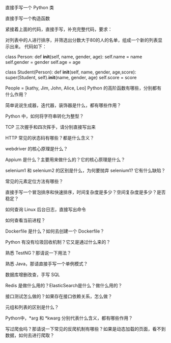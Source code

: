 直接手写一个 Python 类

直接手写一个构造函数

紧接着上面的代码，直接手写，补充完整代码，要求：

对列表中的人进行排序，并筛选出分数大于80的人的名单，组成一个新的列表显示出来。
代码如下：

class Person:
    def __init__(self, name, gender, age):
        self.name = name
        self.gender = gender
        self.age = age


class Student(Person):
    def __init__(self, name, gender, age,score):
        super(Student, self).__init__(name, gender, age)
        self.score = score

People = [kathy, Jim, John, Alice, Leo]
Python 的高阶函数有哪些，分别都有什么作用？

简单说说生成器，迭代器，装饰器是什么，都有哪些作用？

Python 中，如何将字符串转化为整型？

TCP 三次握手和四次挥手，请分别直接写出来

HTTP 常见的状态码有哪些？都是什么含义？

webdriver 的核心原理是什么？

Appium 是什么？主要用来做什么的？它的核心原理是什么？

selenium1 和 selenium2 的区别是什么，为何要抛弃 selenium1? 它有什么缺陷？

常见的元素定位方法有哪些？

直接手写一个冒泡排序和快速排序，时间复杂度是多少？空间复杂度是多少？是否稳定？

如何查询 Linux 后台日志，直接写出命令

如何查看当前进程？

Dockerfile 是什么？如何去创建一个 Dockerfile？

Python 有没有垃圾回收机制？它又是通过什么来的？

熟悉 TestNG？那请说一下用法？

熟悉 Java，那请直接手写一个单例模式？

数据库增删改查，手写 SQL

Redis 是做什么用的？ElasticSearch是什么？做什么用的？

接口测试怎么做的？如果存在接口依赖关系，怎么做？

元组和列表的区别是什么？

Python中，*arg 和 *kwarg 分别代表什么含义，都有哪些作用？

写过爬虫吗？那请说一下常见的反爬机制有哪些？如果是动态加载的页面，看不到数据，如何去进行爬取？